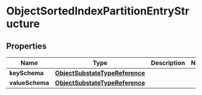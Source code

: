 

# ObjectSortedIndexPartitionEntryStructure


## Properties

| Name | Type | Description | Notes |
|------------ | ------------- | ------------- | -------------|
|**keySchema** | [**ObjectSubstateTypeReference**](ObjectSubstateTypeReference.md) |  |  |
|**valueSchema** | [**ObjectSubstateTypeReference**](ObjectSubstateTypeReference.md) |  |  |



